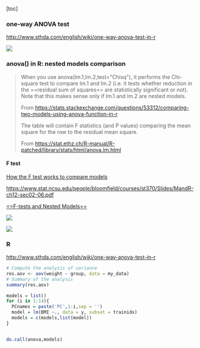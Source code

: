 [toc]

### one-way ANOVA test

http://www.sthda.com/english/wiki/one-way-anova-test-in-r



![](https://i.loli.net/2020/10/19/pYHmCNSdFMI5POj.png)



### anova() in R: nested models comparison

> When you use anova(lm.1,lm.2,test="Chisq"), it performs the Chi-square test to compare lm.1 and lm.2 (i.e. it tests whether reduction in the ==residual sum of squares== are statistically significant or not). Note that this makes sense only if lm.1 and lm.2 are nested models.
>
> From <https://stats.stackexchange.com/questions/53312/comparing-two-models-using-anova-function-in-r>
>
> The table will contain F statistics (and P values) comparing the mean square for the row to the residual mean square. 
>
> From <https://stat.ethz.ch/R-manual/R-patched/library/stats/html/anova.lm.html>





#### F test



[How the F test works to compare models](https://www.graphpad.com/guides/prism/latest/curve-fitting/reg_howtheftestworks.htm)



https://www.stat.ncsu.edu/people/bloomfield/courses/st370/Slides/MandR-ch12-sec02-06.pdf



[==F-tests and Nested Models==](https://www.rose-hulman.edu/class/ma/inlow/Math485/ftests.pdf)



![](https://i.loli.net/2021/01/12/gAL9bSU3ecdt2oX.png)





![](https://i.loli.net/2020/05/04/Kgbl2hoRr6iEV4s.png)



### R

http://www.sthda.com/english/wiki/one-way-anova-test-in-r

```R
# Compute the analysis of variance
res.aov <- aov(weight ~ group, data = my_data)
# Summary of the analysis
summary(res.aov)
```



```R
models = list()
for (i in 1:14){
  PCnames = paste('PC',1:i,sep = '')
  model = lm(BMI ~., data = y, subset = trainidx)
  models = c(models,list(model))
}


do.call(anova,models)
```


